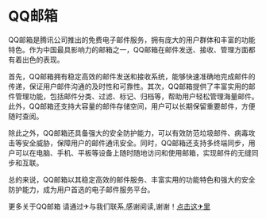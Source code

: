 # QQ邮箱

QQ邮箱是腾讯公司推出的免费电子邮件服务，拥有庞大的用户群体和丰富的功能特色。作为中国最具影响力的邮箱之一，QQ邮箱在邮件发送、接收、管理方面都有着出色的表现。

首先，QQ邮箱拥有稳定高效的邮件发送和接收系统，能够快速准确地完成邮件的传递，保证用户邮件沟通的及时性和可靠性。其次，QQ邮箱提供了丰富实用的邮件管理功能，包括邮件分类、过滤、标记、归档等，帮助用户轻松管理海量邮件。此外，QQ邮箱还支持大容量的邮件存储空间，用户可以长期保留重要邮件，方便随时查阅。

除此之外，QQ邮箱还具备强大的安全防护能力，可以有效防范垃圾邮件、病毒攻击等安全威胁，保障用户的邮件通讯安全。同时，QQ邮箱还支持多终端同步，用户可以在电脑、手机、平板等设备上随时随地访问和使用邮箱，实现邮件的无缝同步和互联。

总的来说，QQ邮箱以其稳定高效的邮件服务、丰富实用的功能特色和强大的安全防护能力，成为用户首选的电子邮件服务平台。

更多关于QQ邮箱 请通过✈与我们联系,感谢阅读,谢谢！[点击这✈里](https://t.me/lm66bot)